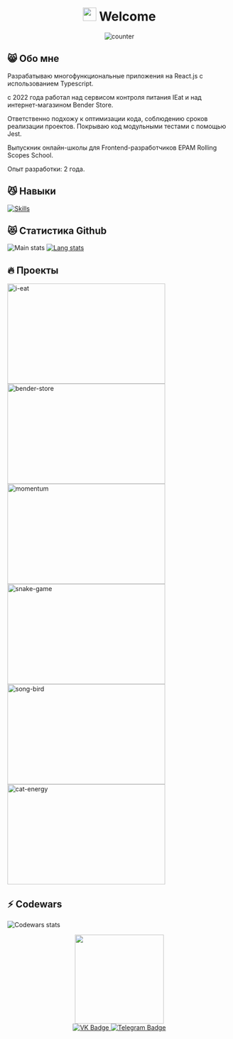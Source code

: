 <div>
  <div>
    <h1 align='center'>
      <img src="https://media.giphy.com/media/hvRJCLFzcasrR4ia7z/giphy.gif" width='30'/>
      <span>Welcome</span>
    </h1>
  </div>
   <div align='center'>
    <img src='https://komarev.com/ghpvc/?username=nexuslolz&style=flat-square&color=blue' alt="counter"/>
  </div>
  <div id="badges">

## 	&#128568; Обо мне

Разрабатываю многофункциональные приложения на React.js с использованием Typescript.

с 2022 года работал над сервисом контроля питания IEat и над интернет-магазином  Bender Store.

Ответственно подхожу к оптимизации кода, соблюдению сроков реализации проектов. Покрываю код модульными тестами с помощью Jest.

Выпускник онлайн-школы для Frontend-разработчиков EPAM Rolling Scopes School.

Опыт разработки: 2 года.

## 	&#128572; Навыки

[![Skills](https://skillicons.dev/icons?i=js,ts,react,redux,webpack,vite,html,css,scss,jest,vscode,git,figma,bash)](https://skillicons.dev)

## 	&#128571; Статистика Github

![Main stats](https://github-readme-stats.vercel.app/api?username=Nexuslolz&theme=gruvbox&show_icons=true&count_private=true)
[![Lang stats](https://github-readme-stats.vercel.app/api/top-langs/?username=Nexuslolz&layout=compact&theme=gruvbox)](https://github.com/anuraghazra/github-readme-stats)


## &#128293; Проекты
<span>
  <a href='https://github.com/Nexuslolz/i-eat'  target='_blank'>
    <img alt='i-eat' src='https://user-images.githubusercontent.com/85787420/227693166-6c0e6ab6-6acf-4d9f-886a-0d94177030dd.gif' height='225px' width='355px'>
  </a>
</span>
<span>
  <a href='https://github.com/Nexuslolz/online-store'  target='_blank'>
    <img alt='bender-store' src='https://user-images.githubusercontent.com/85787420/228063161-3c306910-7c57-4911-9071-5ef004b304e5.gif' height='225px' width='355px'>
  </a>
</span>
<span>
  <a href='https://github.com/Nexuslolz/momentum'  target='_blank'>
    <img alt='momentum' src='https://user-images.githubusercontent.com/85787420/227693184-a83b907d-7eca-440d-a393-356589c8d85d.gif' height='225px' width='355px'>
  </a>
</span>
<span>
  <a href='https://github.com/Nexuslolz/snakeGame'  target='_blank'>
    <img alt='snake-game' src='https://user-images.githubusercontent.com/85787420/227693102-397a01fe-5ad3-4f09-804b-28032be6d851.gif' height='225px' width='355px'>
  </a>
</span>
<span>
  <a href='https://github.com/Nexuslolz/SongBird'  target='_blank'>
    <img alt='song-bird' src='https://user-images.githubusercontent.com/85787420/227693110-b08ba316-a123-45bc-b42f-8bcfad08d829.gif' height='225px' width='355px'>
  </a>
</span>
<span>
  <a href='https://github.com/Nexuslolz/CatEnergy'  target='_blank'>
    <img alt='cat-energy' src='https://user-images.githubusercontent.com/85787420/227693156-b16e2694-b1a5-4b9d-91c4-d6eb57a3dd79.gif' height='225px' width='355px'>
  </a>
</span>

## &#9889; Codewars

![Codewars stats](https://www.codewars.com/users/Nexuslolqq/badges/large)


  <div align='center'>
      <img src='https://media.giphy.com/media/v1.Y2lkPTc5MGI3NjExNDEwMWIzNDI3MDhiZDg2OWQ4ODNhMTkxODhmYmVlMWZjOWI4ZTE4YiZjdD1z/f6hnhHkks8bk4jwjh3/giphy.gif' width='200' />
  </div>
<div align='center'>
    <a href='https://vk.com/nexuslolz'>
      <img src="https://img.shields.io/badge/VK-blue?style=for-the-badge&logo=vk&logoColor=white" alt="VK Badge"/>
    </a>
    <a href='https://t.me/nexuslolz'>
      <img src="https://img.shields.io/badge/Telegram-blue?style=for-the-badge&logo=Telegram&logoColor=white" alt="Telegram Badge"/>
    </a>
</div>
